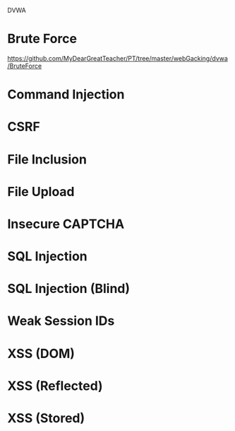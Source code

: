DVWA

# Brute Force

https://github.com/MyDearGreatTeacher/PT/tree/master/webGacking/dvwa/BruteForce

# Command Injection

# CSRF

# File Inclusion

# File Upload

# Insecure CAPTCHA

# SQL Injection

# SQL Injection (Blind)

# Weak Session IDs

# XSS (DOM)

# XSS (Reflected)

# XSS (Stored)
